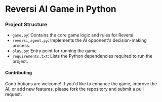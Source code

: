 # Reversi AI Game in Python

### Project Structure
- ```game.py```: Contains the core game logic and rules for Reversi.
- ```reversi_agent.py```: Implements the AI opponent's decision-making process.
- ```play.py```: Entry point for running the game.
- ```requirements.txt```: Lists the Python dependencies required to run the project.

#### Contributing
Contributions are welcome! If you'd like to enhance the game, improve the AI, or add new features, please fork the repository and submit a pull request.

